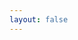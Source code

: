 ```yaml
---
layout: false
---
```


<script setup>
import  Playground  from '/.vitepress/components/playground/index.vue'
</script>

<ClientOnly>
  <Playground />
</ClientOnly>
